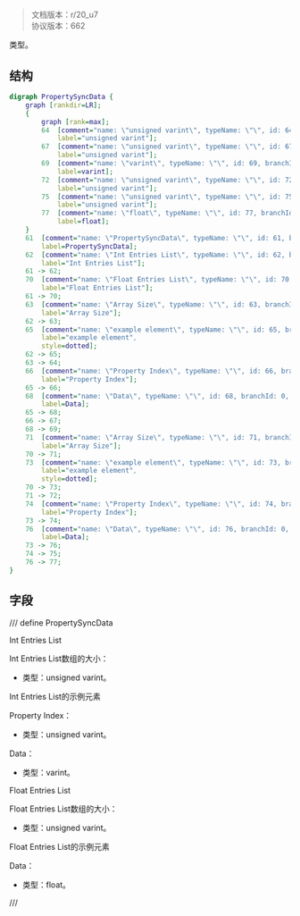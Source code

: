 # <!-- md:samp PropertySyncData -->

> 文档版本：r/20_u7<br/>协议版本：662

<!-- md:samp PropertySyncData -->类型。

## 结构

```dot
digraph PropertySyncData {
	graph [rankdir=LR];
	{
		graph [rank=max];
		64	[comment="name: \"unsigned varint\", typeName: \"\", id: 64, branchId: 0, recurseId: -1, attributes: 512, notes: \"\"",
			label="unsigned varint"];
		67	[comment="name: \"unsigned varint\", typeName: \"\", id: 67, branchId: 0, recurseId: -1, attributes: 512, notes: \"\"",
			label="unsigned varint"];
		69	[comment="name: \"varint\", typeName: \"\", id: 69, branchId: 0, recurseId: -1, attributes: 512, notes: \"\"",
			label=varint];
		72	[comment="name: \"unsigned varint\", typeName: \"\", id: 72, branchId: 0, recurseId: -1, attributes: 512, notes: \"\"",
			label="unsigned varint"];
		75	[comment="name: \"unsigned varint\", typeName: \"\", id: 75, branchId: 0, recurseId: -1, attributes: 512, notes: \"\"",
			label="unsigned varint"];
		77	[comment="name: \"float\", typeName: \"\", id: 77, branchId: 0, recurseId: -1, attributes: 512, notes: \"\"",
			label=float];
	}
	61	[comment="name: \"PropertySyncData\", typeName: \"\", id: 61, branchId: 0, recurseId: -1, attributes: 0, notes: \"\"",
		label=PropertySyncData];
	62	[comment="name: \"Int Entries List\", typeName: \"\", id: 62, branchId: 0, recurseId: -1, attributes: 8, notes: \"\"",
		label="Int Entries List"];
	61 -> 62;
	70	[comment="name: \"Float Entries List\", typeName: \"\", id: 70, branchId: 0, recurseId: -1, attributes: 8, notes: \"\"",
		label="Float Entries List"];
	61 -> 70;
	63	[comment="name: \"Array Size\", typeName: \"\", id: 63, branchId: 0, recurseId: -1, attributes: 0, notes: \"\"",
		label="Array Size"];
	62 -> 63;
	65	[comment="name: \"example element\", typeName: \"\", id: 65, branchId: 0, recurseId: -1, attributes: 16, notes: \"\"",
		label="example element",
		style=dotted];
	62 -> 65;
	63 -> 64;
	66	[comment="name: \"Property Index\", typeName: \"\", id: 66, branchId: 0, recurseId: -1, attributes: 0, notes: \"\"",
		label="Property Index"];
	65 -> 66;
	68	[comment="name: \"Data\", typeName: \"\", id: 68, branchId: 0, recurseId: -1, attributes: 0, notes: \"\"",
		label=Data];
	65 -> 68;
	66 -> 67;
	68 -> 69;
	71	[comment="name: \"Array Size\", typeName: \"\", id: 71, branchId: 0, recurseId: -1, attributes: 0, notes: \"\"",
		label="Array Size"];
	70 -> 71;
	73	[comment="name: \"example element\", typeName: \"\", id: 73, branchId: 0, recurseId: -1, attributes: 16, notes: \"\"",
		label="example element",
		style=dotted];
	70 -> 73;
	71 -> 72;
	74	[comment="name: \"Property Index\", typeName: \"\", id: 74, branchId: 0, recurseId: -1, attributes: 0, notes: \"\"",
		label="Property Index"];
	73 -> 74;
	76	[comment="name: \"Data\", typeName: \"\", id: 76, branchId: 0, recurseId: -1, attributes: 0, notes: \"\"",
		label=Data];
	73 -> 76;
	74 -> 75;
	76 -> 77;
}

```

## 字段

/// define
PropertySyncData

Int Entries List

Int Entries List数组的大小：<!-- md:samp unsigned varint -->

- 类型：unsigned varint。

Int Entries List的示例元素

Property Index：<!-- md:samp unsigned varint -->

- 类型：unsigned varint。

Data：<!-- md:samp varint -->

- 类型：varint。

Float Entries List

Float Entries List数组的大小：<!-- md:samp unsigned varint -->

- 类型：unsigned varint。

Float Entries List的示例元素

Data：<!-- md:samp float -->

- 类型：float。


///
